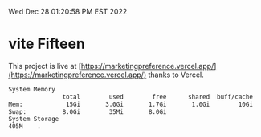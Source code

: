 Wed Dec 28 01:20:58 PM EST 2022

# vite Fifteen


This project is live at [https://marketingpreference.vercel.app/](https://marketingpreference.vercel.app/) thanks to Vercel.

```bash
System Memory
               total        used        free      shared  buff/cache   available
Mem:            15Gi       3.0Gi       1.7Gi       1.0Gi        10Gi        10Gi
Swap:          8.0Gi        35Mi       8.0Gi
System Storage
405M	.
